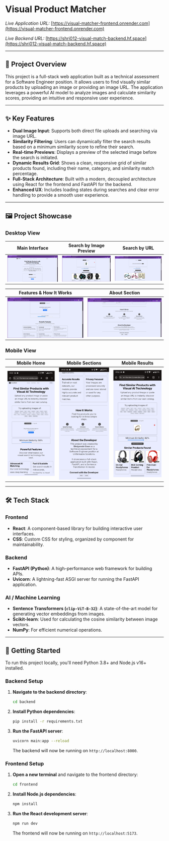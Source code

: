 # Visual Product Matcher

*Live Application URL:* [https://visual-matcher-frontend.onrender.com](https://visual-matcher-frontend.onrender.com)

*Live Backend URL:* [https://shri012-visual-match-backend.hf.space](https://shri012-visual-match-backend.hf.space)

---

## 📝 Project Overview

This project is a full-stack web application built as a technical assessment for a Software Engineer position. It allows users to find visually similar products by uploading an image or providing an image URL. The application leverages a powerful AI model to analyze images and calculate similarity scores, providing an intuitive and responsive user experience.

---

## ✨ Key Features

* **Dual Image Input**: Supports both direct file uploads and searching via image URL.
* **Similarity Filtering**: Users can dynamically filter the search results based on a minimum similarity score to refine their search.
* **Real-time Previews**: Displays a preview of the selected image before the search is initiated.
* **Dynamic Results Grid**: Shows a clean, responsive grid of similar products found, including their name, category, and similarity match percentage.
* **Full-Stack Architecture**: Built with a modern, decoupled architecture using React for the frontend and FastAPI for the backend.
* **Enhanced UX**: Includes loading states during searches and clear error handling to provide a smooth user experience.

---

## 🖼️ Project Showcase

### Desktop View
| Main Interface | Search by Image Preview | Search by URL |
| :---: | :---: | :---: |
| ![Main Interface](working_ss/image1.png) | ![Search by Image Preview](working_ss/image4.png) | ![Search by URL](working_ss/image5.png) |

| Features & How It Works | About Section |
| :---: | :---: |
| ![Features & How It Works](working_ss/image2.png) | ![About Section](working_ss/image3.png) |

### Mobile View
| Mobile Home | Mobile Sections | Mobile Results |
| :---: | :---: | :---: |
| ![Mobile Home](working_ss/mobile1.jpg) | ![Mobile Sections](working_ss/mobile2.jpg) | ![Mobile Results](working_ss/mobile3.jpg) |

---

## 🛠️ Tech Stack

### Frontend
* **React**: A component-based library for building interactive user interfaces.
* **CSS**: Custom CSS for styling, organized by component for maintainability.

### Backend
* **FastAPI (Python)**: A high-performance web framework for building APIs.
* **Uvicorn**: A lightning-fast ASGI server for running the FastAPI application.

### AI / Machine Learning
* **Sentence Transformers (`clip-ViT-B-32`)**: A state-of-the-art model for generating vector embeddings from images.
* **Scikit-learn**: Used for calculating the cosine similarity between image vectors.
* **NumPy**: For efficient numerical operations.

---

## 🚀 Getting Started

To run this project locally, you'll need Python 3.8+ and Node.js v16+ installed.

### Backend Setup

1.  **Navigate to the backend directory**:
    ```bash
    cd backend
    ```
2.  **Install Python dependencies**:
    ```bash
    pip install -r requirements.txt
    ```
3.  **Run the FastAPI server**:
    ```bash
    uvicorn main:app --reload
    ```
    The backend will now be running on `http://localhost:8000`.

### Frontend Setup

1.  **Open a new terminal** and navigate to the frontend directory:
    ```bash
    cd frontend
    ```
2.  **Install Node.js dependencies**:
    ```bash
    npm install
    ```
3.  **Run the React development server**:
    ```bash
    npm run dev
    ```
    The frontend will now be running on `http://localhost:5173`.
